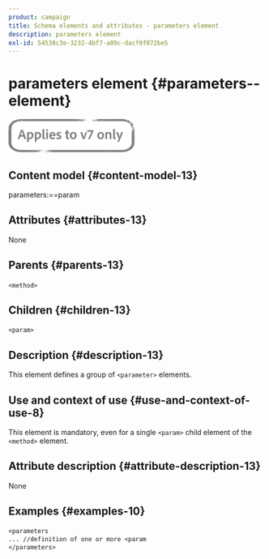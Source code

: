 ```yaml
---
product: campaign
title: Schema elements and attributes - parameters element
description: parameters element
exl-id: 54538c3e-3232-4bf7-a09c-dacf0f072be5
---
```

# parameters element {#parameters--element}

![](../../../assets/v7-only.svg)

## Content model {#content-model-13}

parameters:==param

## Attributes {#attributes-13}

None

## Parents {#parents-13}

`<method>`

## Children {#children-13}

`<param>`

## Description {#description-13}

This element defines a group of `<parameter>`  elements.

## Use and context of use {#use-and-context-of-use-8}

This element is mandatory, even for a single `<param>` child element of the `<method>`  element.

## Attribute description {#attribute-description-13}

None

## Examples {#examples-10}

```
<parameters
... //definition of one or more <param
</parameters>
```
